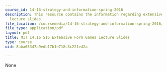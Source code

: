 ```yaml
---
course_id: 14-16-strategy-and-information-spring-2016
description: This resource contains the information regarding extensive form games
  lecture slides.
file_location: /coursemedia/14-16-strategy-and-information-spring-2016/8aba65347a9edb17b1e718c3c221e42a_MIT14_16S16_Form_Games.pdf
file_type: application/pdf
layout: pdf
title: MIT 14.16 S16 Extensive Form Games Lecture Slides
type: course
uid: 8aba65347a9edb17b1e718c3c221e42a

---
```

None